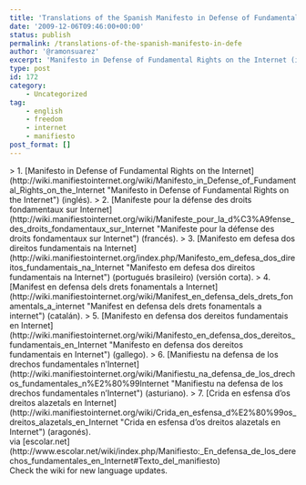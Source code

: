 ```yaml
---
title: 'Translations of the Spanish Manifesto in Defense of Fundamental Rights on the Internet'
date: '2009-12-06T09:46:00+00:00'
status: publish
permalink: /translations-of-the-spanish-manifesto-in-defe
author: '@ramonsuarez'
excerpt: 'Manifesto in Defense of Fundamental Rights on the Internet (ingl??s). Manifeste pour la d??fense des droits fondamentaux sur Internet (franc??s). Manifesto em defesa dos direitos fundamentais na Internet (portugu??s brasileiro) (versi??n corta). Manife...'
type: post
id: 172
category:
    - Uncategorized
tag:
    - english
    - freedom
    - internet
    - manifiesto
post_format: []
---
```

<div class="posterous_bookmarklet_entry">> 1. [Manifesto in Defense of Fundamental Rights on the Internet](http://wiki.manifiestointernet.org/wiki/Manifesto_in_Defense_of_Fundamental_Rights_on_the_Internet "Manifesto in Defense of Fundamental Rights on the Internet") (inglés).
> 2. [Manifeste pour la défense des droits fondamentaux sur Internet](http://wiki.manifiestointernet.org/wiki/Manifeste_pour_la_d%C3%A9fense_des_droits_fondamentaux_sur_Internet "Manifeste pour la défense des droits fondamentaux sur Internet") (francés).
> 3. [Manifesto em defesa dos direitos fundamentais na Internet](http://wiki.manifiestointernet.org/index.php/Manifesto_em_defesa_dos_direitos_fundamentais_na_Internet "Manifesto em defesa dos direitos fundamentais na Internet") (portugués brasileiro) (versión corta).
> 4. [Manifest en defensa dels drets fonamentals a Internet](http://wiki.manifiestointernet.org/wiki/Manifest_en_defensa_dels_drets_fonamentals_a_internet "Manifest en defensa dels drets fonamentals a internet") (catalán).
> 5. [Manifesto en defensa dos dereitos fundamentais en Internet](http://wiki.manifiestointernet.org/wiki/Manifesto_en_defensa_dos_dereitos_fundamentais_en_Internet "Manifesto en defensa dos dereitos fundamentais en Internet") (gallego).
> 6. [Manifiestu na defensa de los drechos fundamentales n’Internet](http://wiki.manifiestointernet.org/wiki/Manifiestu_na_defensa_de_los_drechos_fundamentales_n%E2%80%99Internet "Manifiestu na defensa de los drechos fundamentales n’Internet") (asturiano).
> 7. [Crida en esfensa d’os dreitos alazetals en Internet](http://wiki.manifiestointernet.org/wiki/Crida_en_esfensa_d%E2%80%99os_dreitos_alazetals_en_Internet "Crida en esfensa d’os dreitos alazetals en Internet") (aragonés).

<div class="posterous_quote_citation">via [escolar.net](http://www.escolar.net/wiki/index.php/Manifiesto:_En_defensa_de_los_derechos_fundamentales_en_Internet#Texto_del_manifiesto)</div>Check the wiki for new language updates.

</div>